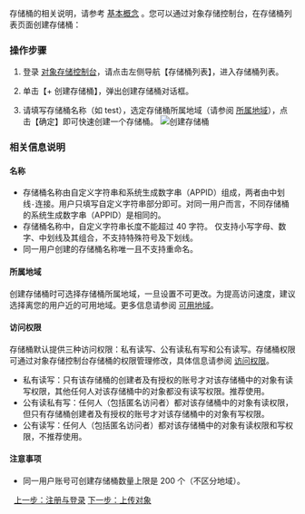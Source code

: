 存储桶的相关说明，请参考 [基本概念](/document/product/436/6225) 。您可以通过对象存储控制台，在存储桶列表页面创建存储桶：
### 操作步骤
 1. 登录 [对象存储控制台](https://console.cloud.tencent.com/cos5)，请点击左侧导航【存储桶列表】，进入存储桶列表。

 2. 单击【+ 创建存储桶】，弹出创建存储桶对话框。
 3. 请填写存储桶名称（如 test），选定存储桶所属地域（请参阅 [所属地域](#所属地域)），点击【确定】即可快速创建一个存储桶。
![创建存储桶](//mc.qcloudimg.com/static/img/dc2b694c740d024ce8259160c870d0b7/image.png)

### 相关信息说明
#### 名称
- 存储桶名称由自定义字符串和系统生成数字串（APPID）组成，两者由中划线`-`连接。用户只填写自定义字符串部分即可。对同一用户而言，不同存储桶的系统生成数字串（APPID）是相同的。
- 存储桶名称中，自定义字符串长度不能超过 40 字符。 仅支持小写字母、数字、中划线及其组合，不支持特殊符号及下划线。
- 同一用户创建的存储桶名称唯一且不支持重命名。
<span id="所属地域"></span>
#### 所属地域
创建存储桶时可选择存储桶所属地域，一旦设置不可更改。为提高访问速度，建议选择离您的用户近的可用地域。更多信息请参阅 [可用地域](https://www.qcloud.com/document/product/436/6224)。
#### 访问权限
存储桶默认提供三种访问权限：私有读写、公有读私有写和公有读写。存储桶权限可通过对象存储控制台存储桶的权限管理修改，具体信息请参阅 [访问权限](/document/product/436/6247)。
- 私有读写：只有该存储桶的创建者及有授权的账号才对该存储桶中的对象有读写权限，其他任何人对该存储桶中的对象都没有读写权限。推荐使用。 
- 公有读私有写：任何人（包括匿名访问者）都对该存储桶中的对象有读权限，但只有存储桶创建者及有授权的账号才对该存储桶中的对象有写权限。 
- 公有读写：任何人（包括匿名访问者）都对该存储桶中的对象有读权限和写权限，不推荐使用。

#### 注意事项
- 同一用户账号可创建存储桶数量上限是 200 个（不区分地域）。

 
[上一步：注册与登录](/document/product/436/6231)
[下一步：上传对象](/document/product/436/6233)
